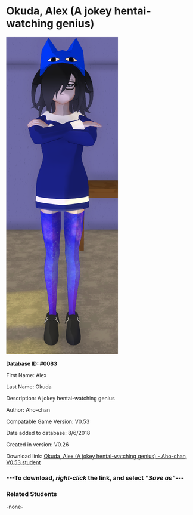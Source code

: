# Okuda, Alex (A jokey hentai-watching genius)

<img src="../../Files/Images/Okuda, Alex (A jokey hentai-watching genius).png" title="Okuda, Alex (A jokey hentai-watching genius) - Aho-chan, V0.53">

**Database ID: #0083**

First Name: Alex

Last Name: Okuda

Description: A jokey hentai-watching genius

Author: Aho-chan

Compatable Game Version: V0.53

Date added to database: 8/6/2018

Created in version: V0.26

Download link: <a href="https://raw.githubusercontent.com/Arbiter1223/Daigaku-Gurashi-Custom-Students/master/Files/Student%20Files/Okuda%2C%20Alex%20(A%20jokey%20hentai-watching%20genius)%20-%20Aho-chan%2C%20V0.53.student">Okuda, Alex (A jokey hentai-watching genius) - Aho-chan, V0.53.student</a>

### ---**To download, _right-click_ the link, and select _"Save as"_**---

### Related Students

-none-
